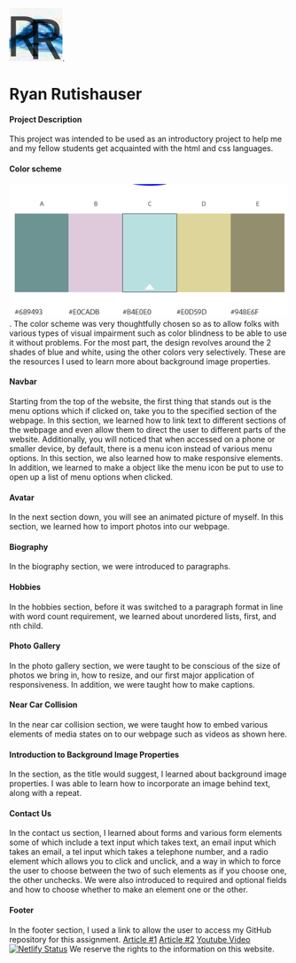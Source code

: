 ![alt text for screen readers](/img/favicon-96x96.png "Ryan Rutishauser Website logo").
# Ryan Rutishauser
#### Project Description
This project was intended to be used as an introductory project to help
me and my fellow students get acquainted with the html and css languages.
#### Color scheme
![alt text for screen readers](/img/color-scheme.png "Website color scheme").
The color scheme was very thoughtfully chosen so as to allow folks with various types of visual impairment such as color blindness to be able to use it without problems. For the most part, the design revolves around the 2 shades of blue and white, using the other colors very selectively.
These are the resources I used to learn more about background image properties.
#### Navbar
Starting from the top of the website, the first thing that stands out is the menu options which if clicked on, take you to the specified section of the webpage. In this section, we learned how to link text to different sections of the webpage and even allow them to direct the user to different parts of the website. Additionally, you will noticed that when accessed on a phone or smaller device, by default, there is a menu icon instead of various menu options. In this section, we also learned how to make responsive elements. In addition, we learned to make a object like the menu icon be put to use to open up a list of menu options when clicked.
#### Avatar
In the next section down, you will see an animated picture of myself. In this section, we learned how to import photos into our webpage.
#### Biography
In the biography section, we were introduced to paragraphs.
#### Hobbies
In the hobbies section, before it was switched to a paragraph format in line with word count requirement, we learned about unordered lists, first, and nth child.
#### Photo Gallery
In the photo gallery section, we were taught to be conscious of the size of photos we bring in, how to resize, and our first major application of responsiveness. In addition, we were taught how to make captions.
#### Near Car Collision
In the near car collision section, we were taught how to embed various elements of media states on to our webpage such as videos as shown here.
#### Introduction to Background Image Properties
In the section, as the title would suggest, I learned about background image properties. I was able to learn how to incorporate an image behind text, along with a repeat.
#### Contact Us
In the contact us section, I learned about forms and various form elements some of which include a text input which takes text, an email input which takes an email, a tel input which takes a telephone number, and a radio element which allows you to click and unclick, and a way in which to force the user to choose between the two of such elements as if you choose one, the other unchecks. We were also introduced to required and optional fields and how to choose whether to make an element one or the other.
#### Footer
In the footer section, I used a link to allow the user to access my GitHub repository for this assignment.
[Article #1](https://css-tricks.com/almanac/properties/b/background-image/)
[Article #2](https://www.w3schools.com/cssref/pr_background-image.php)
[Youtube Video](https://www.youtube.com/watch?v=zHZRFwWQt2w&t=359s)
  [![Netlify Status](https://api.netlify.com/api/v1/badges/6a50755a-17b9-488a-be06-9d613f6c6d5f/deploy-status)](https://app.netlify.com/sites/about-me-ryan-rutishauser/deploys)
  We reserve the rights to the information on this website.